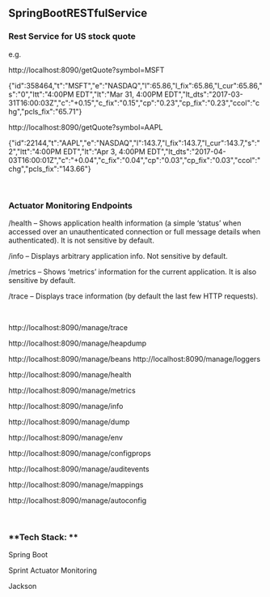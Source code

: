**SpringBootRESTfulService**
----------------------------

### **Rest Service for US stock quote**

e.g.

http://localhost:8090/getQuote?symbol=MSFT

{"id":358464,"t":"MSFT","e":"NASDAQ","l":65.86,"l_fix":65.86,"l_cur":65.86,"s":"0","ltt":"4:00PM
EDT","lt":"Mar 31, 4:00PM
EDT","lt_dts":"2017-03-31T16:00:03Z","c":"+0.15","c_fix":"0.15","cp":"0.23","cp_fix":"0.23","ccol":"chg","pcls_fix":"65.71"}

http://localhost:8090/getQuote?symbol=AAPL

{"id":22144,"t":"AAPL","e":"NASDAQ","l":143.7,"l_fix":143.7,"l_cur":143.7,"s":"2","ltt":"4:00PM
EDT","lt":"Apr 3, 4:00PM
EDT","lt_dts":"2017-04-03T16:00:01Z","c":"+0.04","c_fix":"0.04","cp":"0.03","cp_fix":"0.03","ccol":"chg","pcls_fix":"143.66"}

 

### **Actuator Monitoring Endpoints**

/health – Shows application health information (a simple ‘status’ when accessed
over an unauthenticated connection or full message details when authenticated).
It is not sensitive by default.

/info – Displays arbitrary application info. Not sensitive by default.

/metrics – Shows ‘metrics’ information for the current application. It is also
sensitive by default.

/trace – Displays trace information (by default the last few HTTP requests).

 

http://localhost:8090/manage/trace

http://localhost:8090/manage/heapdump

http://localhost:8090/manage/beans http://localhost:8090/manage/loggers

http://localhost:8090/manage/health

http://localhost:8090/manage/metrics

http://localhost:8090/manage/info

http://localhost:8090/manage/dump

http://localhost:8090/manage/env

http://localhost:8090/manage/configprops

http://localhost:8090/manage/auditevents

http://localhost:8090/manage/mappings

http://localhost:8090/manage/autoconfig

 

### **Tech Stack: **

Spring Boot

Sprint Actuator Monitoring

Jackson
